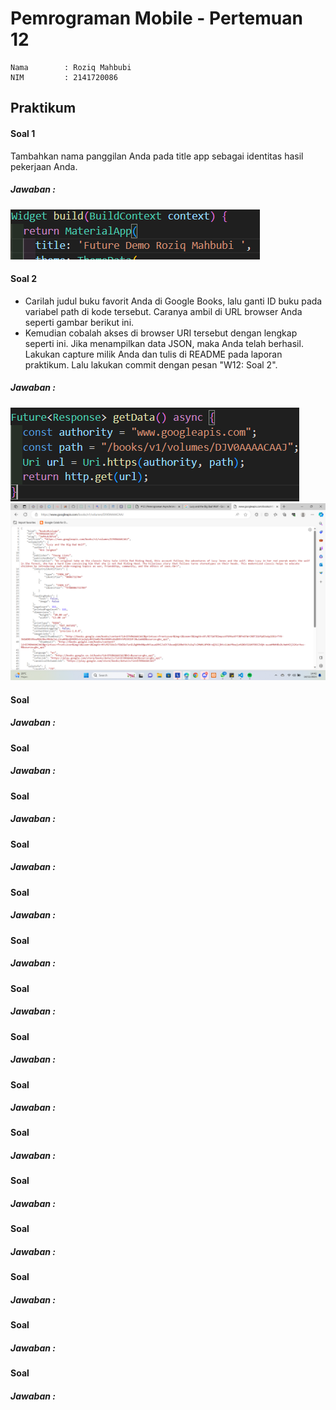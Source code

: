 # Pemrograman Mobile - Pertemuan 12
```
Nama        : Roziq Mahbubi
NIM         : 2141720086
```

## Praktikum

#### Soal 1
Tambahkan nama panggilan Anda pada title app sebagai identitas hasil pekerjaan Anda.
##### Jawaban :
![Alt text](image.png)

#### Soal 2
* Carilah judul buku favorit Anda di Google Books, lalu ganti ID buku pada variabel path di kode tersebut. Caranya ambil di URL browser Anda seperti gambar berikut ini.
* Kemudian cobalah akses di browser URI tersebut dengan lengkap seperti ini. Jika menampilkan data JSON, maka Anda telah berhasil. Lakukan capture milik Anda dan tulis di README pada laporan praktikum. Lalu lakukan commit dengan pesan "W12: Soal 2".
##### Jawaban :
![Alt text](image-2.png)
![Alt text](image-1.png)

#### Soal 
##### Jawaban :
 
#### Soal 
##### Jawaban :
 
#### Soal 
##### Jawaban :
 
#### Soal 
##### Jawaban :
 
#### Soal 
##### Jawaban :
 
#### Soal 
##### Jawaban :
 
#### Soal 
##### Jawaban :
 
#### Soal 
##### Jawaban :
 
#### Soal 
##### Jawaban :
 
#### Soal 
##### Jawaban :
 
#### Soal 
##### Jawaban :
 
#### Soal 
##### Jawaban :
 
#### Soal 
##### Jawaban :
 
#### Soal 
##### Jawaban :
 
#### Soal 
##### Jawaban :
 